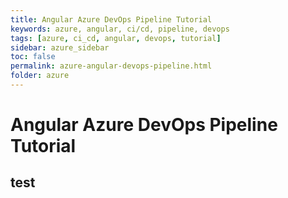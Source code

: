 ```yaml
---
title: Angular Azure DevOps Pipeline Tutorial
keywords: azure, angular, ci/cd, pipeline, devops
tags: [azure, ci_cd, angular, devops, tutorial]
sidebar: azure_sidebar
toc: false
permalink: azure-angular-devops-pipeline.html
folder: azure
---
```


# Angular Azure DevOps Pipeline Tutorial

## test